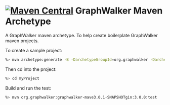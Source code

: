 [![Maven Central](https://maven-badges.herokuapp.com/maven-central/org.graphwalker/graphwalker-maven-archetype/badge.svg)](https://maven-badges.herokuapp.com/maven-central/org.graphwalker/graphwalker-maven-archetype)
GraphWalker Maven Archetype
================

A GraphWalker maven archetype. To help create boilerplate GraphWalker maven projects.

To create a sample project:

~~~sh
%> mvn archetype:generate -B -DarchetypeGroupId=org.graphwalker -DarchetypeArtifactId=graphwalker-maven-archetype -DarchetypeVersion=3.0.1-SNAPSHOT -DgroupId=com.company -DartifactId=myProject
~~~

Then cd into the project:
~~~sh
%> cd myProject
~~~
Build and run the test:
~~~sh
%> mvn org.graphwalker:graphwalker-mave3.0.1-SNAPSHOTgin:3.0.0:test
~~~

